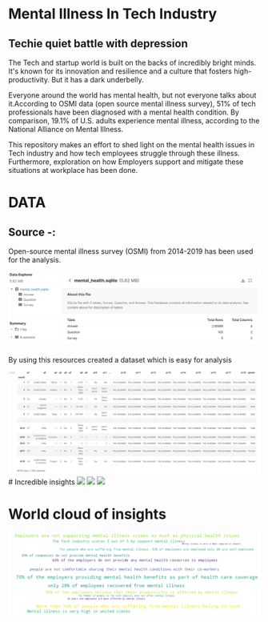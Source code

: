 # Mental Illness In Tech Industry

## Techie quiet battle with depression

The Tech and startup world is built on the backs of incredibly bright minds. It's known for its innovation and resilience and a culture that fosters high-productivity. But it has a dark underbelly.

Everyone around the world has mental health, but not everyone talks about it.According to OSMI data (open source mental illness survey), 51% of tech professionals have been diagnosed with a mental health condition. By comparison, 19.1% of U.S. adults experience mental illness, according to the National Alliance on Mental Illness.

This repository makes an effort to shed light on the mental health issues in Tech industry and how tech employees struggle through these illness. Furthermore, exploration on how Employers support and mitigate these situations at workplace has been done.

# DATA

## Source -:

Open-source mental illness survey (OSMI) from 2014-2019 has been used for the analysis.

<img src="images/sqlite.png">
    
By using this resources created a dataset which is easy for analysis

<img src="images/data.png">
# Incredible insights
 

<img src="images/page1.png"> 

<img src="images/page2.png">

<img src="images/page3.png">


# World cloud of insights

<img src="images/worldcloud.png">
